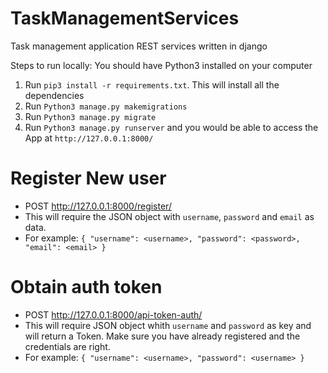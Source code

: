 # TaskManagementServices
Task management application REST services written in django

Steps to run locally:
You should have Python3 installed on your computer

1. Run `pip3 install -r requirements.txt`. This will install all the dependencies
2. Run `Python3 manage.py makemigrations`
3. Run `Python3 manage.py migrate`
4. Run `Python3 manage.py runserver` and you would be able to access the App at `http://127.0.0.1:8000/`

# Register New user
- POST http://127.0.0.1:8000/register/
- This will require the JSON object with `username`, `password` and `email` as data.
- For example:
  `{
	"username": <username>,
	"password": <password>,
	"email": <email>
   }`
 
# Obtain auth token
- POST http://127.0.0.1:8000/api-token-auth/
- This will require JSON object whith `username` and `password` as key and will return a Token. Make sure you have already registered and the credentials are right.
- For example:
 `{
	"username": <username>,
	"password": <username>
}`
